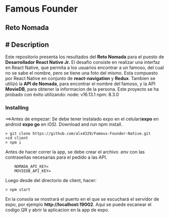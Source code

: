 # Famous Founder
## Reto Nomada

## # Description
Este repositorio presenta los resultados del **Reto Nomada** para el puesto de **Desarrollador React Native Jr.**
El desafio consiste en realizar una interfaz en React Native, que permita a los usuarios encontrar a un famoso, del cual no se sabe el nombre, pero se tiene una foto del mismo.
Esta compuesto por React Native en conjunto de **react-navigation** y **Redux**. 
Tambien se utilizó la **API de Nomada**, para encontrar el nombre del famoso, y la API **MovieDB**, para obtener la informacion de la persona. 
Este proyecto se ha probado con éxito utilizando: 
    node: v16.13.1
    npm: 8.3.0

### Installing
==>Antes de empezar: Se debe tener instalado expo en el celular(**expo** en android **expo go** en iOS). 
Download and run npm install. 
```
> git clone https://github.com/alx4329/Famous-Founder-Native.git
>cd client
> npm i
```
Antes de hacer correr la app, se debe crear el archivo .env con las contraseñas necesarias para el pedido a las API. 

```
    NOMADA_API_KEY=
    MOVIEDB_API_KEY=
```
Luego desde del directorio de client, hacer: 

```
> npm start
```
En la consola se mostrará el puerto en el que se escuchará el servidor de expo, por ejemplo **http://localhost:19002**. Aqui se puede escanear el codigo QR y abrir la aplicacion en la app de expo. 

